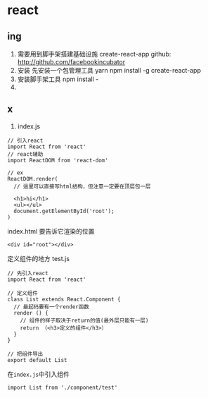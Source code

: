 # react
## ing
1. 需要用到脚手架搭建基础设施
  create-react-app
  github: http://github.com/facebookincubator
2. 安装
  先安装一个包管理工具
  yarn
  npm install -g create-react-app
3. 安装脚手架工具
  npm install -
4.


## x
1. index.js
  ```
  // 引入react
  import React from 'react'
  // react辅助
  import ReactDOM from 'react-dom'

  // ex
  ReactDOM.render(
    // 這里可以直接写html结构，但注意一定要在顶层包一层

    <h1>hi</h1>
    <ul></ul>
    document.getElementById('root');
  )
  ```
  index.html 要告诉它渲染的位置
  ```
  <div id="root"></div>
  ```
  定义组件的地方 test.js
  ```
  // 先引入react
  import React from 'react'

  // 定义组件
  class List extends React.Component {
    // 最起码要有一个render函数
    render () {
      // 组件的样子取决于return的值(最外层只能有一层)
      return （<h3>定义的组件</h3>）
    }
  }

  // 把组件导出
  export default List
  ```
  在`index.js`中引入组件
  ```
  import List from './component/test'
  ```
